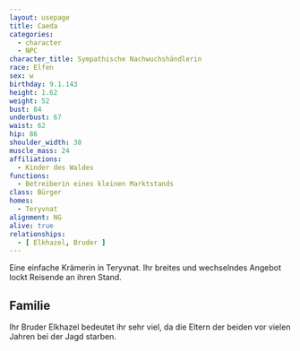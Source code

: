 ```yaml
---
layout: usepage
title: Caeda
categories:
  - character
  - NPC
character_title: Sympathische Nachwuchshändlerin
race: Elfen
sex: w
birthday: 9.1.143
height: 1.62
weight: 52
bust: 84
underbust: 67
waist: 62
hip: 86
shoulder_width: 38
muscle_mass: 24
affiliations:
  - Kinder des Waldes
functions:
  - Betreiberin eines kleinen Marktstands
class: Bürger
homes:
  - Teryvnat
alignment: NG
alive: true
relationships:
  - [ Elkhazel, Bruder ]
---
```


Eine einfache Krämerin in Teryvnat. Ihr breites und wechselndes Angebot lockt Reisende an ihren Stand.

<!--more-->

## Familie

Ihr Bruder Elkhazel bedeutet ihr sehr viel, da die Eltern der beiden vor vielen Jahren bei der Jagd starben.
